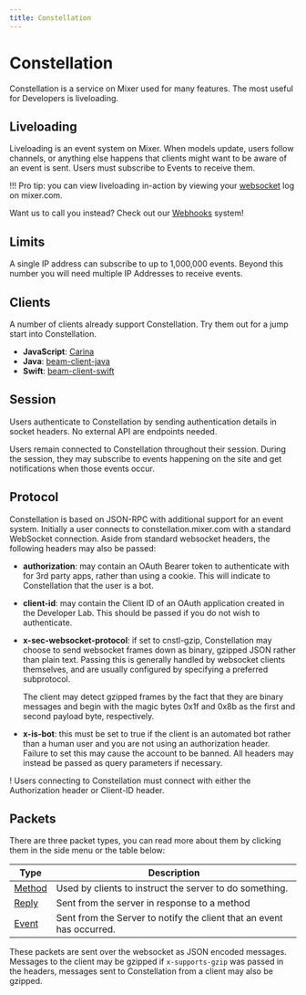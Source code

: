 ```yaml
---
title: Constellation
---
```


# Constellation

Constellation is a service on Mixer used for many features. The most useful for Developers is liveloading.

## Liveloading

Liveloading is an event system on Mixer. When models update, users follow channels, or anything else happens that clients might want to be aware of an event is sent. Users must subscribe to Events to receive them.

!!! Pro tip: you can view liveloading in-action by viewing your [websocket](http://blittle.github.io/chrome-dev-tools/network/websockets.html) log on mixer.com.

Want us to call you instead? Check out our [Webhooks](/reference/webhooks) system!

## Limits

A single IP address can subscribe to up to 1,000,000 events. Beyond this number you will need multiple IP Addresses to receive events.

## Clients

A number of clients already support Constellation. Try them out for a jump start into Constellation.

-   **JavaScript**: [Carina](https://github.com/mixer/carina)
-   **Java**: [beam-client-java](https://github.com/mixer/beam-client-java)
-   **Swift**: [beam-client-swift](https://github.com/mixer/beam-client-swift)

## Session

Users authenticate to Constellation by sending authentication details in socket headers. No external API are endpoints needed.

Users remain connected to Constellation throughout their session. During the session, they may subscribe to events happening on the site and get notifications when those events occur.

## Protocol

Constellation is based on JSON-RPC with additional support for an event system. Initially a user connects to constellation.mixer.com with a standard WebSocket connection. Aside from standard websocket headers, the following headers may also be passed:

-   **authorization**: may contain an OAuth Bearer token to authenticate with for 3rd party apps, rather than using a cookie. This will indicate to Constellation that the user is a bot.
-   **client-id**: may contain the Client ID of an OAuth application created in the Developer Lab. This should be passed if you do not wish to authenticate.
-   **x-sec-websocket-protocol**: if set to cnstl-gzip, Constellation may choose to send websocket frames down as binary, gzipped JSON rather than plain text. Passing this is generally handled by websocket clients themselves, and are usually configured by specifying a preferred subprotocol.

    The client may detect gzipped frames by the fact that they are binary messages and begin with the magic bytes 0x1f and 0x8b as the first and second payload byte, respectively.

-   **x-is-bot**: this must be set to true if the client is an automated bot rather than a human user and you are not using an authorization header. Failure to set this may cause the account to be banned.
    All headers may instead be passed as query parameters if necessary.

! Users connecting to Constellation must connect with either the Authorization header or Client-ID header.

## Packets

There are three packet types, you can read more about them by clicking them in the side menu or the table below:

| Type                   | Description                                                           |
| ---------------------- | --------------------------------------------------------------------- |
| [Method](methods)      | Used by clients to instruct the server to do something.               |
| [Reply](methods#reply) | Sent from the server in response to a method                          |
| [Event](events)        | Sent from the Server to notify the client that an event has occurred. |

These packets are sent over the websocket as JSON encoded messages. Messages to the client may be gzipped if `x-supports-gzip` was passed in the headers, messages sent to Constellation from a client may also be gzipped.
